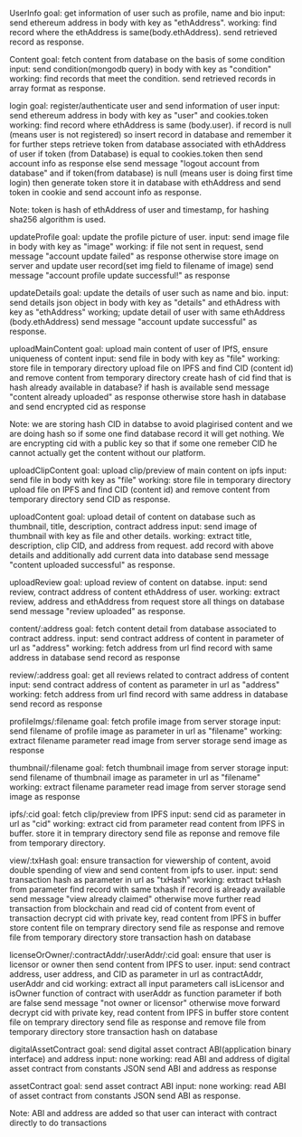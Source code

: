 UserInfo
goal: get information of user such as profile, name and bio
input: send ethereum address in body with key as "ethAddress".
working:
find record where the ethAddress is same(body.ethAddress).
send retrieved record as response.

Content
goal: fetch content from database on the basis of some condition
input: send condition(mongodb query) in body with key as "condition"
working:
find records that meet the condition.
send retrieved records in array format as response.

login
goal: register/authenticate user and send information of user
input: send ethereum address in body with key as "user" and cookies.token
working:
find record where ethAddress is same (body.user).
if record is null (means user is not registered) so insert record in database and remember it for further steps
retrieve token from database associated with ethAddress of user
if token (from Database) is equal to cookies.token then send account info as response else send message "logout account from database"
and if token(from database) is null (means user is doing first time login) then generate token store it in database with ethAddress and send token in cookie and send account info as response.

Note: token is hash of ethAddress of user and timestamp, for hashing sha256 algorithm is used.

updateProfile
goal: update the profile picture of user.
input: send image file in body with key as "image"
working:
if file not sent in request, send message "account update failed" as response
otherwise store image on server and update user record(set img field to filename of image)
send message "account profile update successful!" as response

updateDetails
goal: update the details of user such as name and bio.
input: send details json object in body with key as "details" and ethAdress with key as "ethAddress"
working;
update detail of user with same ethAddress (body.ethAddress)
send message "account update successful" as response.

uploadMainContent
goal: upload main content of user of IPfS, ensure uniqueness of content
input: send file in body with key as "file"
working:
store file in temporary directory
upload file on IPFS and find CID (content id) and remove content from temporary directory
create hash of cid
find that is hash already available in database?
if hash is available send message "content already uploaded" as response
otherwise store hash in database and send encrypted cid as response

Note: we are storing hash CID in databse to avoid plagirised content and we are doing hash so if some one find database record it will get nothing. We are encrypting cid with a public key so that if some one remeber CID he cannot actually get the content without our platform.

uploadClipContent
goal: upload clip/preview of main content on ipfs
input: send file in body with key as "file"
working:
store file in temporary directory
upload file on IPFS and find CID (content id) and remove content from temporary directory
send CID as response.

uploadContent
goal: upload detail of content on database such as thumbnail, title, description, contract address
input: send image of thumbnail with key as file and other details.
working:
extract title, description, clip CID, and address from request.
add record with above details and additionally add current data into database
send message "content uploaded successful" as response.

uploadReview
goal: upload review of content on databse.
input: send review, contract address of content ethAddress of user.
working:
extract review, address and ethAddress from request
store all things on database
send message "review uploaded" as response.

content/:address
goal: fetch content detail from database associated to contract address.
input: send contract address of content in parameter of url as "address"
working:
fetch address from url
find record with same address in database
send record as response

review/:address
goal: get all reviews related to contract address of content
input: send contract address of content as parameter in url as "address"
working:
fetch address from url
find record with same address in database
send record as response

profileImgs/:filename
goal: fetch profile image from server storage
input: send filename of profile image as parameter in url as "filename"
working:
extract filename parameter
read image from server storage
send image as response

thumbnail/:filename
goal: fetch thumbnail image from server storage
input: send filename of thumbnail image as parameter in url as "filename"
working:
extract filename parameter
read image from server storage
send image as response

ipfs/:cid
goal: fetch clip/preview from IPFS
input: send cid as parameter in url as "cid"
working:
extract cid from parameter
read content from IPFS in buffer.
store it in temprary directory
send file as reponse and remove file from temporary directory.

view/:txHash
goal: ensure transaction for viewership of content, avoid double spending of view and send content from ipfs to user.
input: send transaction hash as parameter in url as "txHash"
working:
extract txHash from parameter
find record with same txhash if record is already available send message "view already claimed" otherwise move further
read transaction from blockchain and read cid of content from event of transaction
decrypt cid with private key, read content from IPFS in buffer
store content file on temprary directory
send file as response and remove file from temporary directory
store transaction hash on database

licenseOrOwner/:contractAddr/:userAddr/:cid
goal: ensure that user is licensor or owner then send content from IPFS to user.
input: send contract address, user address, and CID as parameter in url as contractAddr, userAddr and cid
working:
extract all input parameters
call isLicensor and isOwner function of contract with userAddr as function parameter
if both are false send message "not owner or licensor" otherwise move forward
decrypt cid with private key, read content from IPFS in buffer
store content file on temprary directory
send file as response and remove file from temporary directory
store transaction hash on database

digitalAssetContract
goal: send digital asset contract ABI(application binary interface) and address
input: none
working:
read ABI and address of digital asset contract from constants JSON
send ABI and address as response

assetContract
goal: send asset contract ABI
input: none
working:
read ABI of asset contract from constants JSON
send ABI as response.

Note: ABI and address are added so that user can interact with contract directly to do transactions
